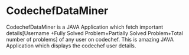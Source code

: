 # CodechefDataMiner 
CodechefDataMiner is a JAVA Application which fetch important details[Username +Fully Solved Problem+Partially Solved Problem+Total number of problems] 
of any user on codechef.
This is amazing JAVA Application which displays the codechef user details.
